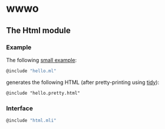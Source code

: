 # wwwo

## The Html module

### Example
The following [small example](generator/src/hello.ml):
```ocaml
@include "hello.ml"
```
generates the following HTML (after pretty-printing using [tidy](http://www.html-tidy.org/)):
```html
@include "hello.pretty.html"
```

### Interface
```ocaml
@include "html.mli"
```
